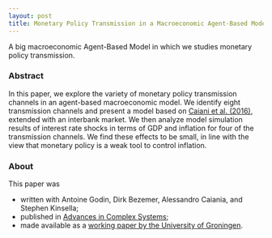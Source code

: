 ```yaml
---
layout: post
title: Monetary Policy Transmission in a Macroeconomic Agent-Based Model
---
```


A big macroeconomic Agent-Based Model in which we studies monetary policy transmission. 

### Abstract

In this paper, we explore the variety of monetary policy transmission channels in an agent-based macroeconomic model. We identify eight transmission channels and present a model based on [Caiani et al. (2016)](https://www.sciencedirect.com/science/article/pii/S0165188915301020?casa_token=zc6tast8B5AAAAAA:W49rsYnJzyRfmIDjD0egZ1WAd9yOYe8AXYTiMePugYzGqtm9jQSI0h9ibNBnIQJOfK-C1_B1qA), extended with an interbank market. We then analyze model simulation results of interest rate shocks in terms of GDP and inflation for four of the transmission channels. We find these effects to be small, in line with the view that monetary policy is a weak tool to control inflation.

### About

This paper was
* written with Antoine Godin, Dirk Bezemer, Alessandro Caiania, and Stephen Kinsella;
* published in [Advances in Complex Systems](https://doi.org/10.1142/S0219525918500030);
* made available as a [working paper by the University of Groningen](https://www.rug.nl/research/portal/files/56663482/Schasfoort_Godin_Bezemer_Caiani_Kinsella_SOMWP_Final.pdf).
